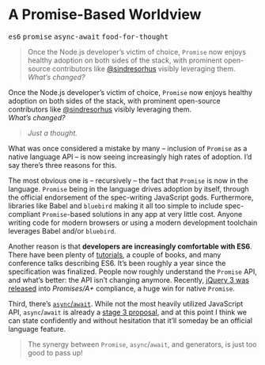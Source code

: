<div></div>

<h1>A Promise-Based Worldview</h1>

<p><kbd>es6</kbd> <kbd>promise</kbd> <kbd>async-await</kbd> <kbd>food-for-thought</kbd></p>

<blockquote><p>Once the Node.js developer&#x2019;s victim of choice, <code>Promise</code> now enjoys healthy adoption on both sides of the stack, with prominent open-source contributors like <a href="https://github.com/sindresorhus" target="_blank">@sindresorhus</a> visibly leveraging them.<br>
<em>What&#x2019;s changed?</em></p>
</blockquote>

<div><p>Once the Node.js developer&#x2019;s victim of choice, <code class="md-code md-code-inline">Promise</code> now enjoys healthy adoption on both sides of the stack, with prominent open-source contributors like <a href="https://github.com/sindresorhus" target="_blank">@sindresorhus</a> visibly leveraging them.<br> <em>What&#x2019;s changed?</em></p></div>

<div></div>

<div><blockquote> <p><em>Just a thought.</em></p> </blockquote> <p>What was once considered a mistake by many &#x2013; inclusion of <code class="md-code md-code-inline">Promise</code> as a native language API &#x2013; is now seeing increasingly high rates of adoption. I&#x2019;d say there&#x2019;s three reasons for this.</p></div>

<div><p>The most obvious one is &#x2013; recursively &#x2013; the fact that <code class="md-code md-code-inline">Promise</code> is now in the language. <code class="md-code md-code-inline">Promise</code> being in the language drives adoption by itself, through the official endorsement of the spec-writing JavaScript gods. Furthermore, libraries like Babel and <code class="md-code md-code-inline">bluebird</code> making it all too simple to include spec-compliant <code class="md-code md-code-inline">Promise</code>-based solutions in any app at very little cost. Anyone writing code for modern browsers or using a modern development toolchain leverages Babel and/or <code class="md-code md-code-inline">bluebird</code>.</p> <p>Another reason is that <strong>developers are increasingly comfortable with ES6</strong>. There have been plenty of <a href="https://ponyfoo.com/articles/es6" aria-label="ES6 Overview in 350 Bullet Points on Pony Foo">tutorials</a>, a couple of books, and many conference talks describing ES6. It&#x2019;s been roughly a year since the specification was finalized. People now roughly understand the <code class="md-code md-code-inline">Promise</code> API, and what&#x2019;s better: the API isn&#x2019;t changing anymore. Recently, <a href="https://blog.jquery.com/2016/06/09/jquery-3-0-final-released/" target="_blank" aria-label="jQuery 3.0 Final Released!">jQuery 3 was released</a> into <em>Promises/A+</em> compliance, a huge win for native <code class="md-code md-code-inline">Promise</code>.</p> <p>Third, there&#x2019;s <a href="https://ponyfoo.com/articles/understanding-javascript-async-await" aria-label="Understanding JavaScript&#x2019;s async await on Pony Foo"><code class="md-code md-code-inline">async</code>/<code class="md-code md-code-inline">await</code></a>. While not the most heavily utilized JavaScript API, <code class="md-code md-code-inline">async</code>/<code class="md-code md-code-inline">await</code> is already a <a href="https://github.com/tc39/ecmascript-asyncawait" target="_blank" aria-label="tc39/ecmascript-asyncawait on GitHub">stage 3 proposal</a>, and at this point I think we can state confidently and without hesitation that it&#x2019;ll someday be an official language feature.</p> <blockquote> <p>The synergy between <code class="md-code md-code-inline">Promise</code>, <code class="md-code md-code-inline">async</code>/<code class="md-code md-code-inline">await</code>, and generators, is just too good to pass up!</p> </blockquote></div>
